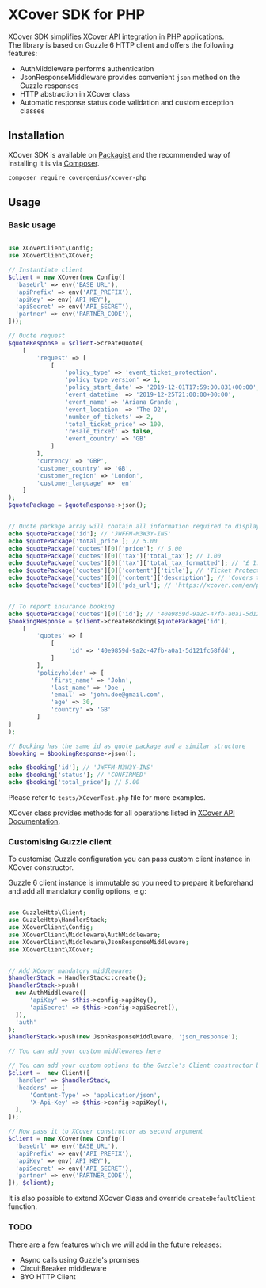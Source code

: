 # XCover SDK for PHP

XCover SDK simplifies [XCover API](https://www.covergenius.com/api/docs/xcover/) integration in PHP applications.     
The library is based on Guzzle 6 HTTP client and offers the following features:

  * AuthMiddleware performs authentication
  * JsonResponseMiddleware provides convenient `json` method on the Guzzle responses 
  * HTTP abstraction in XCover class
  * Automatic response status code validation and custom exception classes

## Installation

XCover SDK is available on [Packagist](https://packagist.org/packages/covergenius/xcover-php) and the recommended way of installing it is via [Composer](https://getcomposer.org/).

```bash
composer require covergenius/xcover-php
```

## Usage

### Basic usage

```php

use XCoverClient\Config;
use XCoverClient\XCover;

// Instantiate client
$client = new XCover(new Config([
  'baseUrl' => env('BASE_URL'),
  'apiPrefix' => env('API_PREFIX'),
  'apiKey' => env('API_KEY'),
  'apiSecret' => env('API_SECRET'),
  'partner' => env('PARTNER_CODE'),
]));

// Quote request
$quoteResponse = $client->createQuote(
    [
        'request' => [
            [
                'policy_type' => 'event_ticket_protection', 
                'policy_type_version' => 1, 
                'policy_start_date' => '2019-12-01T17:59:00.831+00:00', 
                'event_datetime' => '2019-12-25T21:00:00+00:00', 
                'event_name' => 'Ariana Grande', 
                'event_location' => 'The O2', 
                'number_of_tickets' => 2, 
                'total_ticket_price' => 100, 
                'resale_ticket' => false, 
                'event_country' => 'GB' 
            ] 
        ], 
        'currency' => 'GBP',
        'customer_country' => 'GB',
        'customer_region' => 'London',
        'customer_language' => 'en' 
    ]
);
$quotePackage = $quoteResponse->json();


// Quote package array will contain all information required to display the insurance offering
echo $quotePackage['id']; // 'JWFFM-M3W3Y-INS'
echo $quotePackage['total_price']; // 5.00
echo $quotePackage['quotes'][0]['price']; // 5.00
echo $quotePackage['quotes'][0]['tax']['total_tax']; // 1.00
echo $quotePackage['quotes'][0]['tax']['total_tax_formatted']; // '£ 1.00'
echo $quotePackage['quotes'][0]['content']['title']; // 'Ticket Protection'
echo $quotePackage['quotes'][0]['content']['description']; // 'Covers the purchase cost of tickets (up to a maximum of £500) if you are unable to attend a booked event as result of an unexpected circumstance.'
echo $quotePackage['quotes'][0]['pds_url']; // 'https://xcover.com/en/pds/JWFFM-M3W3Y-INS?policy_type=event_ticket_protection_v1'


// To report insurance booking
echo $quotePackage['quotes'][0]['id']; // '40e9859d-9a2c-47fb-a0a1-5d121fc68fdd'
$bookingResponse = $client->createBooking($quotePackage['id'],
    [
        'quotes' => [
            [
                 'id' => '40e9859d-9a2c-47fb-a0a1-5d121fc68fdd',
            ]
        ],
        'policyholder' => [
            'first_name' => 'John',
            'last_name' => 'Doe',
            'email' => 'john.doe@gmail.com',
            'age' => 30,
            'country' => 'GB'
        ]
]
);

// Booking has the same id as quote package and a similar structure
$booking = $bookingResponse->json();

echo $booking['id']; // 'JWFFM-M3W3Y-INS'
echo $booking['status']; // 'CONFIRMED'
echo $booking['total_price']; // 5.00
```

Please refer to `tests/XCoverTest.php` file for more examples.

XCover class provides methods for all operations listed in [XCover API Documentation](https://www.covergenius.com/api/docs/xcover/).

### Customising Guzzle client

To customise Guzzle configuration you can pass custom client instance in XCover constructor.

Guzzle 6 client instance is immutable so you need to prepare it beforehand and add all mandatory config options, e.g:
  
```php

use GuzzleHttp\Client;
use GuzzleHttp\HandlerStack;
use XCoverClient\Config;
use XCoverClient\Middleware\AuthMiddleware;
use XCoverClient\Middleware\JsonResponseMiddleware;
use XCoverClient\XCover;


// Add XCover mandatory middlewares
$handlerStack = HandlerStack::create();
$handlerStack->push(
  new AuthMiddleware([
      'apiKey' => $this->config->apiKey(),
      'apiSecret' => $this->config->apiSecret(),
  ]),
  'auth'
);
$handlerStack->push(new JsonResponseMiddleware, 'json_response');

// You can add your custom middlewares here      

// You can add your custom options to the Guzzle's Client constructor below
$client =  new Client([
  'handler' => $handlerStack,
  'headers' => [
      'Content-Type' => 'application/json',
      'X-Api-Key' => $this->config->apiKey(),
  ],
]);

// Now pass it to XCover constructor as second argument
$client = new XCover(new Config([
  'baseUrl' => env('BASE_URL'),
  'apiPrefix' => env('API_PREFIX'),
  'apiKey' => env('API_KEY'),
  'apiSecret' => env('API_SECRET'),
  'partner' => env('PARTNER_CODE'),
]), $client);
```

It is also possible to extend XCover Class and override `createDefaultClient` function.

### TODO

There are a few features which we will add in the future releases:
    
  * Async calls using Guzzle's promises
  * CircuitBreaker middleware
  * BYO HTTP Client